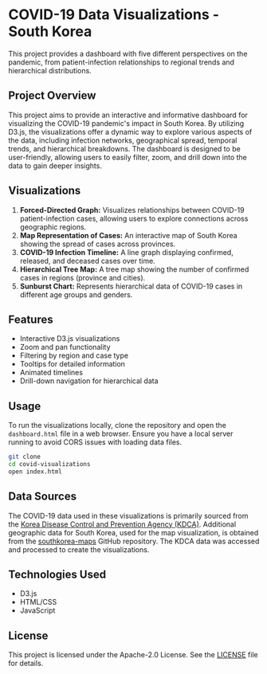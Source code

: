 # COVID-19 Data Visualizations - South Korea

This project provides a dashboard with five different perspectives on the pandemic, from patient-infection relationships to regional trends and hierarchical distributions.

## Project Overview

This project aims to provide an interactive and informative dashboard for visualizing the COVID-19 pandemic's impact in South Korea. By utilizing D3.js, the visualizations offer a dynamic way to explore various aspects of the data, including infection networks, geographical spread, temporal trends, and hierarchical breakdowns. The dashboard is designed to be user-friendly, allowing users to easily filter, zoom, and drill down into the data to gain deeper insights.

## Visualizations

1. **Forced-Directed Graph:** Visualizes relationships between COVID-19 patient-infection cases, allowing users to explore connections across geographic regions.
2. **Map Representation of Cases:** An interactive map of South Korea showing the spread of cases across provinces.
3. **COVID-19 Infection Timeline:** A line graph displaying confirmed, released, and deceased cases over time.
4. **Hierarchical Tree Map:** A tree map showing the number of confirmed cases in regions (province and cities).
5. **Sunburst Chart:** Represents hierarchical data of COVID-19 cases in different age groups and genders.

## Features

* Interactive D3.js visualizations
* Zoom and pan functionality
* Filtering by region and case type
* Tooltips for detailed information
* Animated timelines
* Drill-down navigation for hierarchical data

## Usage

To run the visualizations locally, clone the repository and open the `dashboard.html` file in a web browser. Ensure you have a local server running to avoid CORS issues with loading data files.

```bash
git clone
cd covid-visualizations
open index.html
```

## Data Sources

The COVID-19 data used in these visualizations is primarily sourced from the [Korea Disease Control and Prevention Agency (KDCA)](https://www.kdca.go.kr/index.es?sid=a2). Additional geographic data for South Korea, used for the map visualization, is obtained from the [southkorea-maps](https://github.com/southkorea/southkorea-maps/tree/master) GitHub repository. The KDCA data was accessed and processed to create the visualizations.

## Technologies Used

* D3.js
* HTML/CSS
* JavaScript

## License

This project is licensed under the Apache-2.0 License. See the [LICENSE](LICENSE) file for details.
